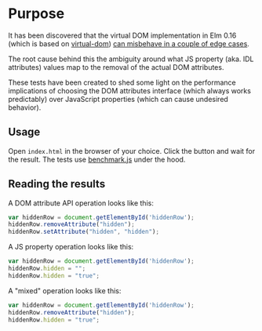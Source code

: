 # Purpose
It has been discovered that the virtual DOM implementation in Elm 0.16 (which is based on [virtual-dom](https://github.com/Matt-Esch/virtual-dom)) 
[can misbehave in a couple of edge cases](https://groups.google.com/forum/#!topic/elm-discuss/pIuIhGvrc-M).

The root cause behind this the ambiguity around what JS property (aka. IDL attributes) values map to the removal of the actual DOM attributes.

These tests have been created to shed some light on the performance implications of choosing the DOM attributes interface (which always works predictably) 
over JavaScript properties (which can cause undesired behavior).


## Usage
Open `index.html` in the browser of your choice. Click the button and wait for the result.
The tests use [benchmark.js](https://benchmarkjs.com/) under the hood.


## Reading the results
A DOM attribute API operation looks like this:
```javascript
var hiddenRow = document.getElementById('hiddenRow');
hiddenRow.removeAttribute("hidden");
hiddenRow.setAttribute("hidden", "hidden");
```

A JS property operation looks like this:
```javascript
var hiddenRow = document.getElementById('hiddenRow');
hiddenRow.hidden = "";
hiddenRow.hidden = "true";
```

A "mixed" operation looks like this:
```javascript
var hiddenRow = document.getElementById('hiddenRow');
hiddenRow.removeAttribute("hidden");
hiddenRow.hidden = "true";
```

  